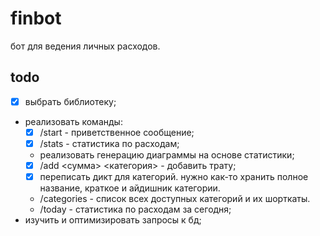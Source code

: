 # finbot

бот для ведения личных расходов.

## todo
- [x] выбрать библиотеку;
- реализовать команды:
    - [x] /start - приветственное сообщение;
    - [x] /stats - статистика по расходам;  
    - реализовать генерацию диаграммы на основе статистики;
    - [x] /add <сумма> <категория> - добавить трату;
    - [x] переписать дикт для категорий. нужно как-то хранить полное название, краткое и айдишник категории.
    - /categories - список всех доступных категорий и их шорткаты.
    - /today - статистика по расходам за сегодня;
- изучить и оптимизировать запросы к бд;
